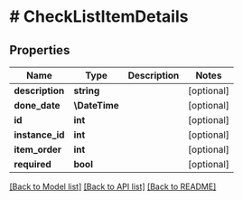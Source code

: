 # # CheckListItemDetails

## Properties

Name | Type | Description | Notes
------------ | ------------- | ------------- | -------------
**description** | **string** |  | [optional]
**done_date** | **\DateTime** |  | [optional]
**id** | **int** |  | [optional]
**instance_id** | **int** |  | [optional]
**item_order** | **int** |  | [optional]
**required** | **bool** |  | [optional]

[[Back to Model list]](../../README.md#models) [[Back to API list]](../../README.md#endpoints) [[Back to README]](../../README.md)
